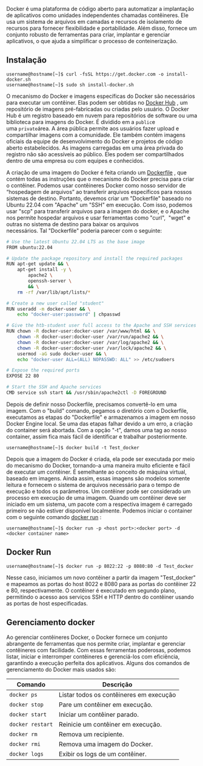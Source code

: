 Docker é uma plataforma de código aberto para automatizar a implantação de aplicativos como unidades independentes chamadas contêineres. Ele usa um sistema de arquivos em camadas e recursos de isolamento de recursos para fornecer flexibilidade e portabilidade. Além disso, fornece um conjunto robusto de ferramentas para criar, implantar e gerenciar aplicativos, o que ajuda a simplificar o processo de conteinerização.

## Instalação

```
username@hostname[~]$ curl -fsSL https://get.docker.com -o install-docker.sh
username@hostname[~]$ sudo sh install-docker.sh
```

O mecanismo do Docker e imagens específicas do Docker são necessários para executar um contêiner. Elas podem ser obtidas no [Docker Hub](https://academy.hackthebox.com/module/18/section/%5Bhttps://hub.docker.com/%5D(https://hub.docker.com/)) , um repositório de imagens pré-fabricadas ou criadas pelo usuário. O Docker Hub é um registro baseado em nuvem para repositórios de software ou uma biblioteca para imagens do Docker. É dividido em a `public`e uma `private`área. A área pública permite aos usuários fazer upload e compartilhar imagens com a comunidade. Ele também contém imagens oficiais da equipe de desenvolvimento do Docker e projetos de código aberto estabelecidos. As imagens carregadas em uma área privada do registro não são acessíveis ao público. Eles podem ser compartilhados dentro de uma empresa ou com equipes e conhecidos.

A criação de uma imagem do Docker é feita criando um [Dockerfile](https://academy.hackthebox.com/module/18/section/%5Bhttps://docs.docker.com/engine/reference/builder/%5D(https://docs.docker.com/engine/reference/builder/)) , que contém todas as instruções que o mecanismo do Docker precisa para criar o contêiner. Podemos usar contêineres Docker como nosso servidor de “hospedagem de arquivos” ao transferir arquivos específicos para nossos sistemas de destino. Portanto, devemos criar um "Dockerfile" baseado no Ubuntu 22.04 com "Apache" um "SSH" em execução. Com isso, podemos usar "scp" para transferir arquivos para a imagem do docker, e o Apache nos permite hospedar arquivos e usar ferramentas como "curl",  "wget" e outras no sistema de destino para baixar os arquivos necessários. Tal "Dockerfile" poderia parecer com o seguinte:

```bash
# Use the latest Ubuntu 22.04 LTS as the base image
FROM ubuntu:22.04

# Update the package repository and install the required packages
RUN apt-get update && \
    apt-get install -y \
        apache2 \
        openssh-server \
        && \
    rm -rf /var/lib/apt/lists/*

# Create a new user called "student"
RUN useradd -m docker-user && \
    echo "docker-user:password" | chpasswd

# Give the htb-student user full access to the Apache and SSH services
RUN chown -R docker-user:docker-user /var/www/html && \
    chown -R docker-user:docker-user /var/run/apache2 && \
    chown -R docker-user:docker-user /var/log/apache2 && \
    chown -R docker-user:docker-user /var/lock/apache2 && \
    usermod -aG sudo docker-user && \
    echo "docker-user ALL=(ALL) NOPASSWD: ALL" >> /etc/sudoers

# Expose the required ports
EXPOSE 22 80

# Start the SSH and Apache services
CMD service ssh start && /usr/sbin/apache2ctl -D FOREGROUND
```

Depois de definir nosso Dockerfile, precisamos convertê-lo em uma imagem. Com o "build" comando, pegamos o diretório com o Dockerfile, executamos as etapas do "Dockerfile" e armazenamos a imagem em nosso Docker Engine local. Se uma das etapas falhar devido a um erro, a criação do container será abortada. Com a opção "-t", damos uma tag ao nosso container, assim fica mais fácil de identificar e trabalhar posteriormente.

```
username@hostname[~]$ docker build -t Test_docker
```

Depois que a imagem do Docker é criada, ela pode ser executada por meio do mecanismo do Docker, tornando-a uma maneira muito eficiente e fácil de executar um contêiner. É semelhante ao conceito de máquina virtual, baseado em imagens. Ainda assim, essas imagens são modelos somente leitura e fornecem o sistema de arquivos necessário para o tempo de execução e todos os parâmetros. Um contêiner pode ser considerado um processo em execução de uma imagem. Quando um contêiner deve ser iniciado em um sistema, um pacote com a respectiva imagem é carregado primeiro se não estiver disponível localmente. Podemos iniciar o container com o seguinte comando [docker run](https://academy.hackthebox.com/module/18/section/%5Bhttps://docs.docker.com/engine/reference/commandline/run/%5D(https://docs.docker.com/engine/reference/commandline/run/)) :

```
username@hostname[~]$ docker run -p <host port>:<docker port> -d <docker container name>
```

## Docker Run

```
username@hostname[~]$ docker run -p 8022:22 -p 8080:80 -d Test_docker
```

Nesse caso, iniciamos um novo contêiner a partir da imagem "Test_docker" e mapeamos as portas do host 8022 e 8080 para as portas do contêiner 22 e 80, respectivamente. O contêiner é executado em segundo plano, permitindo o acesso aos serviços SSH e HTTP dentro do contêiner usando as portas de host especificadas.

## Gerenciamento docker

Ao gerenciar contêineres Docker, o Docker fornece um conjunto abrangente de ferramentas que nos permite criar, implantar e gerenciar contêineres com facilidade. Com essas ferramentas poderosas, podemos listar, iniciar e interromper contêineres e gerenciá-los com eficiência, garantindo a execução perfeita dos aplicativos. Alguns dos comandos de gerenciamento do Docker mais usados ​​são:

|**Comando**|**Descrição**|
|---|---|
|`docker ps`|Listar todos os contêineres em execução|
|`docker stop`|Pare um contêiner em execução.|
|`docker start`|Iniciar um contêiner parado.|
|`docker restart`|Reinicie um contêiner em execução.|
|`docker rm`|Remova um recipiente.|
|`docker rmi`|Remova uma imagem do Docker.|
|`docker logs`|Exibir os logs de um contêiner.|


